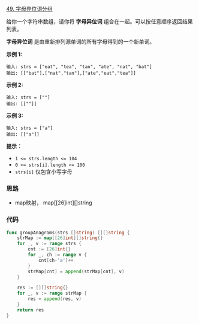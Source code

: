 [49. 字母异位词分组](https://leetcode.cn/problems/group-anagrams/)

给你一个字符串数组，请你将 **字母异位词** 组合在一起。可以按任意顺序返回结果列表。

**字母异位词** 是由重新排列源单词的所有字母得到的一个新单词。 

**示例 1:**

```
输入: strs = ["eat", "tea", "tan", "ate", "nat", "bat"]
输出: [["bat"],["nat","tan"],["ate","eat","tea"]]
```

**示例 2:**

```
输入: strs = [""]
输出: [[""]]
```

**示例 3:**

```
输入: strs = ["a"]
输出: [["a"]] 
```

**提示：**

- `1 <= strs.length <= 104`
- `0 <= strs[i].length <= 100`
- `strs[i]` 仅包含小写字母

### 思路

- map映射， map[[26]int\][]string

### 代码

```go
func groupAnagrams(strs []string) [][]string {
	strMap := map[[26]int][]string{}
	for _, v := range strs {
		cnt := [26]int{}
		for _, ch := range v {
			cnt[ch-'a']++
		}
		strMap[cnt] = append(strMap[cnt], v)
	}

	res := [][]string{}
	for _, v := range strMap {
		res = append(res, v)
	}
	return res
}
```

